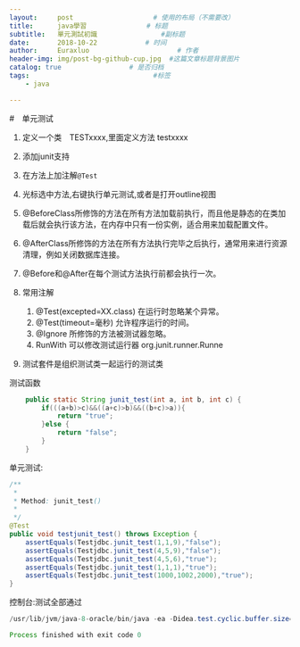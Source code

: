 ```yaml
---
layout:     post                    # 使用的布局（不需要改）
title:      java學習               # 标题 
subtitle:   單元測試初識                #副标题
date:       2018-10-22            # 时间
author:     Euraxluo                      # 作者
header-img: img/post-bg-github-cup.jpg  #这篇文章标题背景图片
catalog: true                 # 是否归档
tags:                               #标签
    - java

---
```


#　单元测试
1. 定义一个类　TESTxxxx,里面定义方法 testxxxx
2. 添加junit支持
3. 在方法上加注解`@Test`
4. 光标选中方法,右键执行单元测试,或者是打开outline视图

5. @BeforeClass所修饰的方法在所有方法加载前执行，而且他是静态的在类加载后就会执行该方法，在内存中只有一份实例，适合用来加载配置文件。
6. @AfterClass所修饰的方法在所有方法执行完毕之后执行，通常用来进行资源清理，例如关闭数据库连接。
7. @Before和@After在每个测试方法执行前都会执行一次。
8. 常用注解
   1. @Test(excepted=XX.class) 在运行时忽略某个异常。
   2. @Test(timeout=毫秒) 允许程序运行的时间。
   3. @Ignore 所修饰的方法被测试器忽略。
   4. RunWith 可以修改测试运行器 org.junit.runner.Runne
9. 测试套件是组织测试类一起运行的测试类

测试函数

```java
    public static String junit_test(int a, int b, int c) {
        if(((a+b)>c)&&((a+c)>b)&&((b+c)>a)){
            return "true";
        }else {
            return "false";
        }
    }
```



单元测试:

```java
/**
 *
 * Method: junit_test()
 *
 */
@Test
public void testjunit_test() throws Exception {
    assertEquals(Testjdbc.junit_test(1,1,9),"false");
    assertEquals(Testjdbc.junit_test(4,5,9),"false");
    assertEquals(Testjdbc.junit_test(4,5,6),"true");
    assertEquals(Testjdbc.junit_test(1,1,1),"true");
    assertEquals(Testjdbc.junit_test(1000,1002,2000),"true");
}
```



控制台:测试全部通过

```java
/usr/lib/jvm/java-8-oracle/bin/java -ea -Didea.test.cyclic.buffer.size=1048576 -javaagent:/home/java/idea/idea-IU-182.4505.22/lib/idea_rt.jar=40075:/home/java/idea/idea-IU-182.4505.22/bin -Dfile.encoding=UTF-8 -classpath /home/java/idea/idea-IU-182.4505.22/lib/idea_rt.jar:/home/java/idea/idea-IU-182.4505.22/plugins/junit/lib/junit-rt.jar:/home/java/idea/idea-IU-182.4505.22/plugins/junit/lib/junit5-rt.jar:/usr/lib/jvm/java-8-oracle/jre/lib/charsets.jar:/usr/lib/jvm/java-8-oracle/jre/lib/deploy.jar:/usr/lib/jvm/java-8-oracle/jre/lib/ext/cldrdata.jar:/usr/lib/jvm/java-8-oracle/jre/lib/ext/dnsns.jar:/usr/lib/jvm/java-8-oracle/jre/lib/ext/jaccess.jar:/usr/lib/jvm/java-8-oracle/jre/lib/ext/jfxrt.jar:/usr/lib/jvm/java-8-oracle/jre/lib/ext/localedata.jar:/usr/lib/jvm/java-8-oracle/jre/lib/ext/nashorn.jar:/usr/lib/jvm/java-8-oracle/jre/lib/ext/sunec.jar:/usr/lib/jvm/java-8-oracle/jre/lib/ext/sunjce_provider.jar:/usr/lib/jvm/java-8-oracle/jre/lib/ext/sunpkcs11.jar:/usr/lib/jvm/java-8-oracle/jre/lib/ext/zipfs.jar:/usr/lib/jvm/java-8-oracle/jre/lib/javaws.jar:/usr/lib/jvm/java-8-oracle/jre/lib/jce.jar:/usr/lib/jvm/java-8-oracle/jre/lib/jfr.jar:/usr/lib/jvm/java-8-oracle/jre/lib/jfxswt.jar:/usr/lib/jvm/java-8-oracle/jre/lib/jsse.jar:/usr/lib/jvm/java-8-oracle/jre/lib/management-agent.jar:/usr/lib/jvm/java-8-oracle/jre/lib/plugin.jar:/usr/lib/jvm/java-8-oracle/jre/lib/resources.jar:/usr/lib/jvm/java-8-oracle/jre/lib/rt.jar:/home/java/code/wkc/out/production/wkc:/opt/apache-tomcat-8.5.34/lib/jsp-api.jar:/opt/apache-tomcat-8.5.34/lib/servlet-api.jar:/opt/apache-tomcat-8.5.34/lib/mysql-connector-java-8.0.13.jar:/home/euraxluo/.m2/repository/junit/junit/4.12/junit-4.12.jar:/home/euraxluo/.m2/repository/org/hamcrest/hamcrest-core/1.3/hamcrest-core-1.3.jar com.intellij.rt.execution.junit.JUnitStarter -ideVersion5 -junit4 test.com.bean.TestjdbcTest,testjunit_test

Process finished with exit code 0

```

